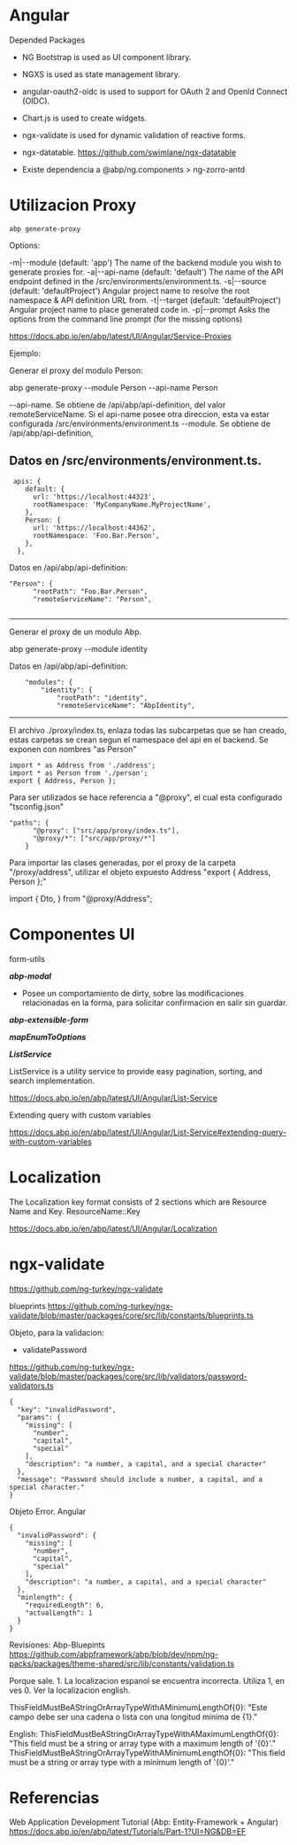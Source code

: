 # Angular


Depended Packages

-    NG Bootstrap is used as UI component library.
-    NGXS is used as state management library.
-    angular-oauth2-oidc is used to support for OAuth 2 and OpenId Connect (OIDC).
-    Chart.js is used to create widgets.
-    ngx-validate is used for dynamic validation of reactive forms.
-    ngx-datatable. https://github.com/swimlane/ngx-datatable

-    Existe dependencia a @abp/ng.components > ng-zorro-antd


# Utilizacion Proxy


```
abp generate-proxy
```


Options:

-m|--module <module-name>          (default: 'app') The name of the backend module you wish to generate proxies for.
-a|--api-name <module-name>        (default: 'default') The name of the API endpoint defined in the /src/environments/environment.ts.
-s|--source <source-name>          (default: 'defaultProject') Angular project name to resolve the root namespace & API definition URL from.
-t|--target <target-name>          (default: 'defaultProject') Angular project name to place generated code in.
-p|--prompt                        Asks the options from the command line prompt (for the missing options)

https://docs.abp.io/en/abp/latest/UI/Angular/Service-Proxies


Ejemplo:

Generar el proxy del modulo Person:

abp generate-proxy  --module Person --api-name Person 

--api-name. Se obtiene de /api/abp/api-definition, del valor remoteServiceName. Si el api-name posee otra direccion, esta va estar configurada /src/environments/environment.ts
--module. Se obtiene de /api/abp/api-definition, 

Datos en /src/environments/environment.ts.
-- 

```
 apis: {
    default: {
      url: 'https://localhost:44323',
      rootNamespace: 'MyCompanyName.MyProjectName',
    },
	Person: {
      url: 'https://localhost:44362',
      rootNamespace: 'Foo.Bar.Person',
    },
  },
```

Datos en /api/abp/api-definition:

```
"Person": {
      "rootPath": "Foo.Bar.Person",
      "remoteServiceName": "Person",
	  
```
---------------------------------

Generar el proxy de un modulo Abp. 

abp generate-proxy  --module identity


Datos en /api/abp/api-definition:

```
	"modules": {
		"identity": {
			"rootPath": "identity",
			"remoteServiceName": "AbpIdentity",
```			

----------------------------------

El archivo ./proxy/index.ts, enlaza todas las subcarpetas que se han creado, estas carpetas se crean segun el namespace del api en el backend. Se exponen con nombres "as Person"

```
import * as Address from './address';
import * as Person from './person';
export { Address, Person };
```

Para ser utilizados se hace referencia a "@proxy", el cual esta configurado "tsconfig.json"

```
"paths": {
      "@proxy": ["src/app/proxy/index.ts"],
      "@proxy/*": ["src/app/proxy/*"]
    }
```
Para importar las clases generadas, por el proxy de la carpeta "/proxy/address", utilizar el objeto expuesto Address "export { Address, Person };"

import { <Entity>Dto,<Service> } from "@proxy/Address";


# Componentes UI


form-utils

***abp-modal***

- Posee un comportamiento de dirty, sobre las modificaciones relacionadas en la forma, para solicitar confirmacion en salir sin guardar. 

***abp-extensible-form***


***mapEnumToOptions***

***ListService***

ListService is a utility service to provide easy pagination, sorting, and search implementation.

https://docs.abp.io/en/abp/latest/UI/Angular/List-Service


Extending query with custom variables

https://docs.abp.io/en/abp/latest/UI/Angular/List-Service#extending-query-with-custom-variables

# Localization 

The Localization key format consists of 2 sections which are Resource Name and Key. ResourceName::Key


https://docs.abp.io/en/abp/latest/UI/Angular/Localization

# ngx-validate


https://github.com/ng-turkey/ngx-validate


blueprints
https://github.com/ng-turkey/ngx-validate/blob/master/packages/core/src/lib/constants/blueprints.ts

Objeto, para la validacion: 
- validatePassword

https://github.com/ng-turkey/ngx-validate/blob/master/packages/core/src/lib/validators/password-validators.ts

```
{
  "key": "invalidPassword",
  "params": {
    "missing": [
      "number",
      "capital",
      "special"
    ],
    "description": "a number, a capital, and a special character"
  },
  "message": "Password should include a number, a capital, and a special character."
}
```

Objeto Error. Angular

```
{
  "invalidPassword": {
    "missing": [
      "number",
      "capital",
      "special"
    ],
    "description": "a number, a capital, and a special character"
  },
  "minlength": {
    "requiredLength": 6,
    "actualLength": 1
  }
}
```

Revisiones:
Abp-Bluepints
https://github.com/abpframework/abp/blob/dev/npm/ng-packs/packages/theme-shared/src/lib/constants/validation.ts

Porque sale. 1. La localizacion espanol se encuentra incorrecta. Utiliza 1, en ves 0. Ver la localizacion english.

ThisFieldMustBeAStringOrArrayTypeWithAMinimumLengthOf{0}: "Este campo debe ser una cadena o lista con una longitud mínima de {1}."

English:
ThisFieldMustBeAStringOrArrayTypeWithAMaximumLengthOf{0}: "This field must be a string or array type with a maximum length of '{0}'."
ThisFieldMustBeAStringOrArrayTypeWithAMinimumLengthOf{0}: "This field must be a string or array type with a minimum length of '{0}'."

# Referencias

Web Application Development Tutorial
(Abp: Entity-Framework  + Angular)
https://docs.abp.io/en/abp/latest/Tutorials/Part-1?UI=NG&DB=EF
